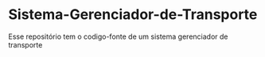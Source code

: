 # Sistema-Gerenciador-de-Transporte
Esse repositório tem o codigo-fonte de um sistema gerenciador de transporte
